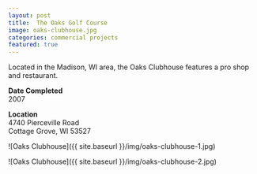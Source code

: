```yaml
---
layout: post
title:  The Oaks Golf Course
image: oaks-clubhouse.jpg
categories: commercial projects
featured: true
---
```


Located in the Madison, WI area, the Oaks Clubhouse features a pro shop and restaurant.

**Date Completed**  
2007

**Location**  
4740 Pierceville Road  
Cottage Grove, WI 53527

![Oaks Clubhouse]({{ site.baseurl }}/img/oaks-clubhouse-1.jpg)

![Oaks Clubhouse]({{ site.baseurl }}/img/oaks-clubhouse-2.jpg)